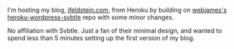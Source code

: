 I'm hosting my blog, [jfeldstein.com](http://jfeldstein.com), from Heroku by building on [webjames's](https://github.com/webjames) [heroku-wordpress-svbtle](https://github.com/webjames/heroku-wordpress-svbtle) repo with some minor changes. 

No affiliation with Svbtle. Just a fan of their minimal design, and wanted to spend less than 5 minutes setting up the first version of my blog.